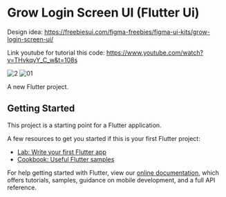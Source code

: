 # Grow Login Screen UI (Flutter Ui)

Design idea:
https://freebiesui.com/figma-freebies/figma-ui-kits/grow-login-screen-ui/

Link  youtube for tutorial this code:
https://www.youtube.com/watch?v=THvkqyY_C_w&t=108s


![2](https://user-images.githubusercontent.com/87581799/132354048-45bbea4e-4d40-44ad-ac57-c3db37537c26.png)
![01](https://user-images.githubusercontent.com/87581799/132354062-fed77bc2-e05e-4520-9871-416d016a6baa.png)


A new Flutter project.

## Getting Started

This project is a starting point for a Flutter application.

A few resources to get you started if this is your first Flutter project:

- [Lab: Write your first Flutter app](https://flutter.dev/docs/get-started/codelab)
- [Cookbook: Useful Flutter samples](https://flutter.dev/docs/cookbook)

For help getting started with Flutter, view our
[online documentation](https://flutter.dev/docs), which offers tutorials,
samples, guidance on mobile development, and a full API reference.
